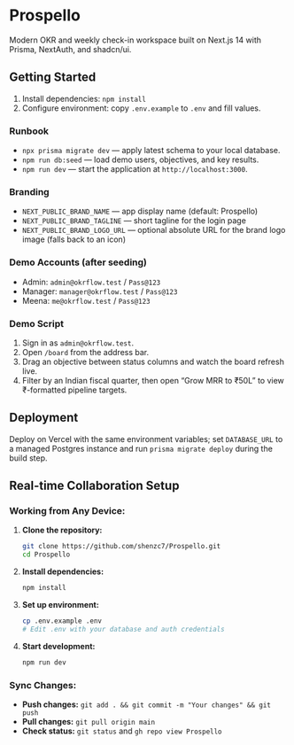 # Prospello

Modern OKR and weekly check-in workspace built on Next.js 14 with Prisma, NextAuth, and shadcn/ui.

## Getting Started
1. Install dependencies: `npm install`
2. Configure environment: copy `.env.example` to `.env` and fill values.

### Runbook
- `npx prisma migrate dev` — apply latest schema to your local database.
- `npm run db:seed` — load demo users, objectives, and key results.
- `npm run dev` — start the application at `http://localhost:3000`.

### Branding
- `NEXT_PUBLIC_BRAND_NAME` — app display name (default: Prospello)
- `NEXT_PUBLIC_BRAND_TAGLINE` — short tagline for the login page
- `NEXT_PUBLIC_BRAND_LOGO_URL` — optional absolute URL for the brand logo image (falls back to an icon)

### Demo Accounts (after seeding)
- Admin: `admin@okrflow.test` / `Pass@123`
- Manager: `manager@okrflow.test` / `Pass@123`
- Meena: `me@okrflow.test` / `Pass@123`

### Demo Script
1. Sign in as `admin@okrflow.test`.
2. Open `/board` from the address bar.
3. Drag an objective between status columns and watch the board refresh live.
4. Filter by an Indian fiscal quarter, then open “Grow MRR to ₹50L” to view ₹-formatted pipeline targets.

## Deployment
Deploy on Vercel with the same environment variables; set `DATABASE_URL` to a managed Postgres instance and run `prisma migrate deploy` during the build step.

## Real-time Collaboration Setup

### Working from Any Device:
1. **Clone the repository:**
   ```bash
   git clone https://github.com/shenzc7/Prospello.git
   cd Prospello
   ```

2. **Install dependencies:**
   ```bash
   npm install
   ```

3. **Set up environment:**
   ```bash
   cp .env.example .env
   # Edit .env with your database and auth credentials
   ```

4. **Start development:**
   ```bash
   npm run dev
   ```

### Sync Changes:
- **Push changes:** `git add . && git commit -m "Your changes" && git push`
- **Pull changes:** `git pull origin main`
- **Check status:** `git status` and `gh repo view Prospello`
